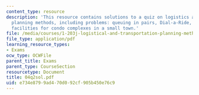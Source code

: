 ```yaml
---
content_type: resource
description: 'This resource contains solutions to a quiz on logistics and transportation
  planning methods, including problems: queuing in pairs, Dial-a-Ride, and locating
  facilities for condo complexes in a small town.'
file: /media/courses/1-203j-logistical-and-transportation-planning-methods-fall-2006/e734e8799ad470d092cf905b450e76c9_04q2sol.pdf
file_type: application/pdf
learning_resource_types:
- Exams
ocw_type: OCWFile
parent_title: Exams
parent_type: CourseSection
resourcetype: Document
title: 04q2sol.pdf
uid: e734e879-9ad4-70d0-92cf-905b450e76c9
---
```

